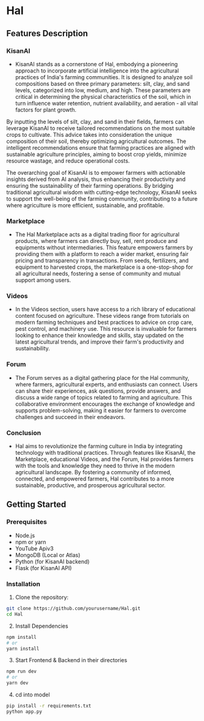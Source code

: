 # Hal

## Features Description

### KisanAI
- KisanAI stands as a cornerstone of Hal, embodying a pioneering approach to incorporate artificial intelligence into the agricultural practices of India's farming communities. It is designed to analyze soil compositions based on three primary parameters: silt, clay, and sand levels, categorized into low, medium, and high. These parameters are critical in determining the physical characteristics of the soil, which in turn influence water retention, nutrient availability, and aeration - all vital factors for plant growth.

By inputting the levels of silt, clay, and sand in their fields, farmers can leverage KisanAI to receive tailored recommendations on the most suitable crops to cultivate. This advice takes into consideration the unique composition of their soil, thereby optimizing agricultural outcomes. The intelligent recommendations ensure that farming practices are aligned with sustainable agriculture principles, aiming to boost crop yields, minimize resource wastage, and reduce operational costs.

The overarching goal of KisanAI is to empower farmers with actionable insights derived from AI analysis, thus enhancing their productivity and ensuring the sustainability of their farming operations. By bridging traditional agricultural wisdom with cutting-edge technology, KisanAI seeks to support the well-being of the farming community, contributing to a future where agriculture is more efficient, sustainable, and profitable.

### Marketplace
- The Hal Marketplace acts as a digital trading floor for agricultural products, where farmers can directly buy, sell, rent produce and equipments without intermediaries. This feature empowers farmers by providing them with a platform to reach a wider market, ensuring fair pricing and transparency in transactions. From seeds, fertilizers, and equipment to harvested crops, the marketplace is a one-stop-shop for all agricultural needs, fostering a sense of community and mutual support among users.

### Videos
- In the Videos section, users have access to a rich library of educational content focused on agriculture. These videos range from tutorials on modern farming techniques and best practices to advice on crop care, pest control, and machinery use. This resource is invaluable for farmers looking to enhance their knowledge and skills, stay updated on the latest agricultural trends, and improve their farm's productivity and sustainability.

### Forum
- The Forum serves as a digital gathering place for the Hal community, where farmers, agricultural experts, and enthusiasts can connect. Users can share their experiences, ask questions, provide answers, and discuss a wide range of topics related to farming and agriculture. This collaborative environment encourages the exchange of knowledge and supports problem-solving, making it easier for farmers to overcome challenges and succeed in their endeavors.

### Conclusion
- Hal aims to revolutionize the farming culture in India by integrating technology with traditional practices. Through features like KisanAI, the Marketplace, educational Videos, and the Forum, Hal provides farmers with the tools and knowledge they need to thrive in the modern agricultural landscape. By fostering a community of informed, connected, and empowered farmers, Hal contributes to a more sustainable, productive, and prosperous agricultural sector.

## Getting Started

### Prerequisites

- Node.js
- npm or yarn
- YouTube Apiv3
- MongoDB (Local or Atlas)
- Python (for KisanAI backend)
- Flask (for KisanAI API)

### Installation

1. Clone the repository:
```bash
git clone https://github.com/yourusername/Hal.git
cd Hal
```
2. Install Dependencies
```bash
npm install
# or
yarn install
```
3. Start Frontend & Backend in their directories
```bash
npm run dev
# or
yarn dev
```
4. cd into model
```bash
pip install -r requirements.txt
python app.py
```




